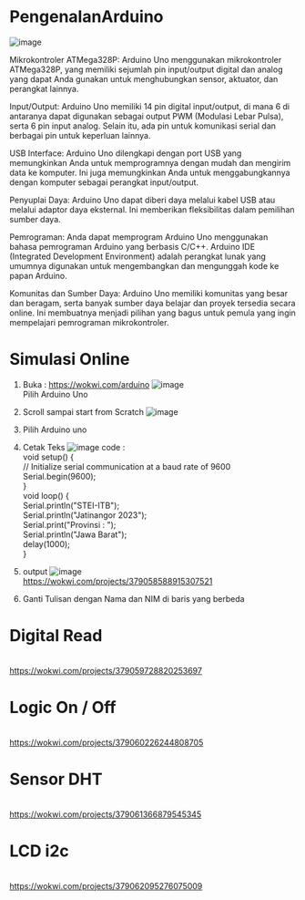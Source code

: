 # PengenalanArduino
![image](https://github.com/NoerFajrin/PengenalanArduino/assets/71316603/882584aa-fee1-4fec-a417-4ff98e430279)


Mikrokontroler ATMega328P: Arduino Uno menggunakan mikrokontroler ATMega328P, yang memiliki sejumlah pin input/output digital dan analog yang dapat Anda gunakan untuk menghubungkan sensor, aktuator, dan perangkat lainnya.

Input/Output: Arduino Uno memiliki 14 pin digital input/output, di mana 6 di antaranya dapat digunakan sebagai output PWM (Modulasi Lebar Pulsa), serta 6 pin input analog. Selain itu, ada pin untuk komunikasi serial dan berbagai pin untuk keperluan lainnya.

USB Interface: Arduino Uno dilengkapi dengan port USB yang memungkinkan Anda untuk memprogramnya dengan mudah dan mengirim data ke komputer. Ini juga memungkinkan Anda untuk menggabungkannya dengan komputer sebagai perangkat input/output.

Penyuplai Daya: Arduino Uno dapat diberi daya melalui kabel USB atau melalui adaptor daya eksternal. Ini memberikan fleksibilitas dalam pemilihan sumber daya.

Pemrograman: Anda dapat memprogram Arduino Uno menggunakan bahasa pemrograman Arduino yang berbasis C/C++. Arduino IDE (Integrated Development Environment) adalah perangkat lunak yang umumnya digunakan untuk mengembangkan dan mengunggah kode ke papan Arduino.

Komunitas dan Sumber Daya: Arduino Uno memiliki komunitas yang besar dan beragam, serta banyak sumber daya belajar dan proyek tersedia secara online. Ini membuatnya menjadi pilihan yang bagus untuk pemula yang ingin mempelajari pemrograman mikrokontroler.

# Simulasi Online
1. Buka : https://wokwi.com/arduino
   ![image](https://github.com/NoerFajrin/PengenalanArduino/assets/71316603/4a29d5a7-b797-4134-a046-b7620a2fa18c)
   <br> Pilih Arduino Uno

3. Scroll sampai start from Scratch
   ![image](https://github.com/NoerFajrin/PengenalanArduino/assets/71316603/b5b45b59-75d3-435d-afd2-fd5a82f78df4)
4. Pilih Arduino uno
5. Cetak Teks
   ![image](https://github.com/NoerFajrin/PengenalanArduino/assets/71316603/ae6693b7-b5d5-4db2-a90e-dd307a1ceefe)
   code :
<br>void setup() {
 <br> // Initialize serial communication at a baud rate of 9600
 <br> Serial.begin(9600);
 <br>}
<br>void loop() {
 <br> Serial.println("STEI-ITB");
 <br> Serial.println("Jatinangor 2023");
<br> Serial.print("Provinsi : ");
<br> Serial.println("Jawa Barat");
 <br> delay(1000); 
<br>}
6. output
![image](https://github.com/NoerFajrin/PengenalanArduino/assets/71316603/e879fae7-e665-402d-bb07-b0f5e03a09b8)
<br> https://wokwi.com/projects/379058588915307521

7. Ganti Tulisan dengan Nama dan NIM di baris yang berbeda

# Digital Read
<br> https://wokwi.com/projects/379059728820253697
<br>
# Logic On / Off
<br> https://wokwi.com/projects/379060226244808705
<br>
# Sensor DHT
<br> https://wokwi.com/projects/379061366879545345
<br>
# LCD i2c
<br> https://wokwi.com/projects/379062095276075009



